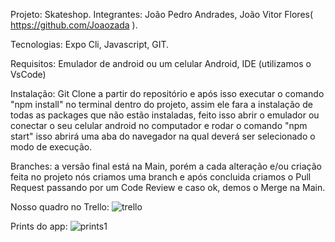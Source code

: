 Projeto: Skateshop.
Integrantes: João Pedro Andrades, João Vitor Flores( https://github.com/Joaozada ).

Tecnologias: Expo Cli, Javascript, GIT.

Requisitos: Emulador de android ou um celular Android, IDE (utilizamos o VsCode)

Instalação: Git Clone a partir do repositório e após isso executar o comando "npm install" no terminal dentro do projeto, assim ele fara a instalação de todas as packages que não estão instaladas, feito isso abrir o emulador ou conectar o seu celular android no computador e rodar o comando "npm start" isso abrirá uma aba do navegador na qual deverá ser selecionado o modo de execução.

Branches: a versão final está na Main, porém a cada alteração e/ou criação feita no projeto nós criamos uma branch e após concluida criamos o Pull Request passando por um Code Review e caso ok, demos o Merge na Main.

Nosso quadro no Trello: ![trello](https://user-images.githubusercontent.com/30672457/160501137-e9bf6ce6-d694-4a78-bb1f-72664ec0f2ce.png)

Prints do app: ![prints1](https://user-images.githubusercontent.com/30672457/160501457-fcf976a9-7c55-4cdb-87ca-c46df525378b.png)


